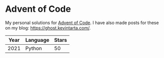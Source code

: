 # Advent of Code
My personal solutions for [Advent of Code](https://adventofcode.com/). I have also made posts for these on my blog: https://ghost.kevintarta.com/.

| Year | Language | Stars |
| ---- | -------- | ----- |
| 2021 | Python   | 50    |